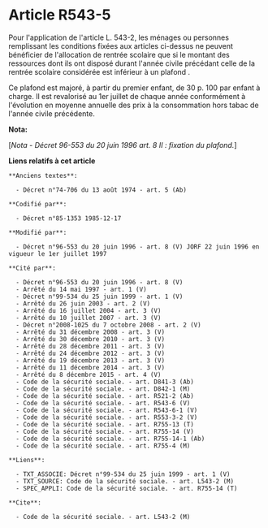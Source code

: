 # Article R543-5

Pour l'application de l'article L. 543-2, les ménages ou personnes remplissant les conditions fixées aux articles ci-dessus
ne peuvent bénéficier de l'allocation de rentrée scolaire que si le montant des ressources dont ils ont disposé durant
l'année civile précédant celle de la rentrée scolaire considérée est inférieur à un plafond      . 

Ce plafond est majoré, à partir du premier enfant, de 30 p. 100 par enfant à charge. Il est revalorisé au 1er juillet de
chaque année conformément à l'évolution en moyenne annuelle des prix à la consommation hors tabac de l'année civile
précédente.

**Nota:**

[*Nota - Décret 96-553 du 20 juin 1996 art. 8 II : fixation du plafond.*]

**Liens relatifs à cet article**

	**Anciens textes**:

	  - Décret n°74-706 du 13 août 1974 - art. 5 (Ab)

	**Codifié par**:

	  - Décret n°85-1353 1985-12-17

	**Modifié par**:

	  - Décret n°96-553 du 20 juin 1996 - art. 8 (V) JORF 22 juin 1996 en vigueur le 1er juillet 1997

	**Cité par**:

	  - Décret n°96-553 du 20 juin 1996 - art. 8 (V)
	  - Arrêté du 14 mai 1997 - art. 1 (V)
	  - Décret n°99-534 du 25 juin 1999 - art. 1 (V)
	  - Arrêté du 26 juin 2003 - art. 2 (V)
	  - Arrêté du 16 juillet 2004 - art. 3 (V)
	  - Arrêté du 10 juillet 2007 - art. 3 (V)
	  - Décret n°2008-1025 du 7 octobre 2008 - art. 2 (V)
	  - Arrêté du 31 décembre 2008 - art. 3 (V)
	  - Arrêté du 30 décembre 2010 - art. 3 (V)
	  - Arrêté du 28 décembre 2011 - art. 3 (V)
	  - Arrêté du 24 décembre 2012 - art. 3 (V)
	  - Arrêté du 19 décembre 2013 - art. 3 (V)
	  - Arrêté du 11 décembre 2014 - art. 3 (V)
	  - Arrêté du 8 décembre 2015 - art. 4 (V)
	  - Code de la sécurité sociale. - art. D841-3 (Ab)
	  - Code de la sécurité sociale. - art. D842-1 (M)
	  - Code de la sécurité sociale. - art. R521-2 (Ab)
	  - Code de la sécurité sociale. - art. R543-6 (V)
	  - Code de la sécurité sociale. - art. R543-6-1 (V)
	  - Code de la sécurité sociale. - art. R553-3-2 (V)
	  - Code de la sécurité sociale. - art. R755-13 (T)
	  - Code de la sécurité sociale. - art. R755-14 (V)
	  - Code de la sécurité sociale. - art. R755-14-1 (Ab)
	  - Code de la sécurité sociale. - art. R755-4 (M)

	**Liens**:

	  - TXT_ASSOCIE: Décret n°99-534 du 25 juin 1999 - art. 1 (V)
	  - TXT_SOURCE: Code de la sécurité sociale. - art. L543-2 (M)
	  - SPEC_APPLI: Code de la sécurité sociale. - art. R755-14 (T)

	**Cite**:

	  - Code de la sécurité sociale. - art. L543-2 (M)

